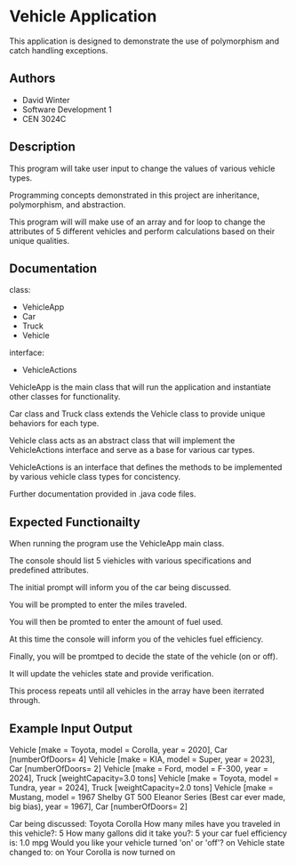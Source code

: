 
# Vehicle Application

This application is designed to demonstrate the use of polymorphism and catch handling exceptions.

## Authors

- David Winter
- Software Development 1
- CEN 3024C

## Description

This program will take user input to change the values of various vehicle types.

Programming concepts demonstrated in this project are inheritance, polymorphism, and abstraction.

This program will will make use of an array and for loop to change the attributes of 5 different vehicles and perform calculations based on their unique qualities.

## Documentation

class:

- VehicleApp
- Car
- Truck
- Vehicle

interface:

- VehicleActions

VehicleApp is the main class that will run the application and instantiate other classes for functionality. 

Car class and Truck class extends the Vehicle class to provide unique behaviors for each type.

Vehicle class acts as an abstract class that will implement the VehicleActions interface and serve as a base for various car types.

VehicleActions is an interface that defines the methods to be implemented by various vehicle class types for concistency.

Further documentation provided in .java code files.

## Expected Functionailty

When running the program use the VehicleApp main class.

The console should list 5 viehicles with various specifications and predefined attributes.

The initial prompt will inform you of the car being discussed.

You will be prompted to enter the miles traveled.

You will then be promted to enter the amount of fuel used.

At this time the console will inform you of the vehicles fuel efficiency.

Finally, you will be promtped to decide the state of the vehicle (on or off).

It will update the vehicles state and provide verification.

This process repeats until all vehicles in the array have been iterrated through.

## Example Input Output

Vehicle [make = Toyota, model = Corolla, year = 2020], Car [numberOfDoors= 4]
Vehicle [make = KIA, model = Super, year = 2023], Car [numberOfDoors= 2]
Vehicle [make = Ford, model = F-300, year = 2024], Truck [weightCapacity=3.0 tons]
Vehicle [make = Toyota, model = Tundra, year = 2024], Truck [weightCapacity=2.0 tons]
Vehicle [make = Mustang, model = 1967 Shelby GT 500 Eleanor Series (Best car ever made, big bias), year = 1967], Car [numberOfDoors= 2]

Car being discussed: Toyota Corolla
How many miles have you traveled in this vehicle?: 5
How many gallons did it take you?: 5
your car fuel efficiency is: 1.0 mpg
Would you like your vehicle turned 'on' or 'off'?
on
Vehicle state changed to: on
Your Corolla is now  turned on